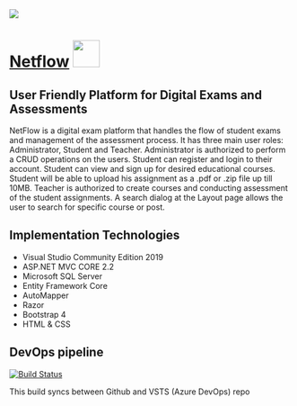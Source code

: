 <div>
    <img src="https://mihailtanev.blob.core.windows.net/netflow/netflow.PNG?sp=r&st=2019-07-25T17:00:35Z&se=2019-07-26T01:00:35Z&spr=https&sv=2018-03-28&sig=o2Bcqr%2FZB4JWHVJ8iIoc%2FUoCkzYeZmGvd%2BAhA8Zp6jk%3D&sr=b" />
</div>	


# [Netflow](https://netflow-core.azurewebsites.net/)  <img src="https://mihailtanev.blob.core.windows.net/netflow/2019-01-25_23-33-061.jpg?sp=r&st=2019-07-25T17:05:42Z&se=2019-07-26T01:05:42Z&spr=https&sv=2018-03-28&sig=K4kGslHX%2By%2BZd0DOnfZ9FlbWD%2FszzViNTezjJKmOSBE%3D&sr=b" width="48px" height="48px" />

## User Friendly Platform for Digital Exams and Assessments
NetFlow is a digital exam platform that handles the flow of student exams and management of the assessment process.
It has three main user roles: Administrator, Student and Teacher. Administrator is authorized to perform a CRUD operations on the users. 
Student can register and login to their account. Student can view and sign up for desired educational courses. Student will be able
to upload his assignment as a .pdf or .zip file up till 10MB. Teacher is authorized to create courses and conducting assessment of
the student assignments. A search dialog at the Layout page allows the user to search for specific course or post.

## Implementation Technologies

-  Visual Studio Community Edition 2019
-  ASP.NET MVC CORE 2.2
-  Microsoft SQL Server
-  Entity Framework Core
-  AutoMapper
-  Razor
-  Bootstrap 4
-  HTML & CSS

## DevOps pipeline

[![Build Status](https://dev.azure.com/mihailvtanev/NetFlow/_apis/build/status/NetFlow-CI?branchName=master)](https://dev.azure.com/mihailvtanev/NetFlow/_build/latest?definitionId=14&branchName=master)

This build syncs between Github and VSTS (Azure DevOps) repo